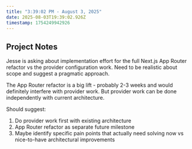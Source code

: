 ```yaml
---
title: "3:39:02 PM - August 3, 2025"
date: 2025-08-03T19:39:02.926Z
timestamp: 1754249942926
---
```


## Project Notes

Jesse is asking about implementation effort for the full Next.js App Router refactor vs the provider configuration work. Need to be realistic about scope and suggest a pragmatic approach.

The App Router refactor is a big lift - probably 2-3 weeks and would definitely interfere with provider work. But provider work can be done independently with current architecture.

Should suggest:
1. Do provider work first with existing architecture
2. App Router refactor as separate future milestone
3. Maybe identify specific pain points that actually need solving now vs nice-to-have architectural improvements
